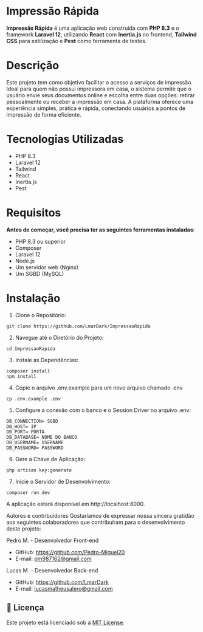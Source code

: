 # Impressão Rápida
**Impressão Rápida** é uma aplicação web construída com **PHP 8.3** e o framework **Laravel 12**, utilizando **React** com **Inertia.js** no frontend, **Tailwind CSS** para estilização e **Pest** como ferramenta de testes.

# Descrição
Este projeto tem como objetivo facilitar o acesso a serviços de impressão. Ideal para quem não possui impressora em casa, o sistema permite que o usuário envie seus documentos online e escolha entre duas opções: retirar pessoalmente ou receber a impressão em casa. A plataforma oferece uma experiência simples, prática e rápida, conectando usuários a pontos de impressão de forma eficiente.

# Tecnologias Utilizadas
  - PHP 8.3
  - Laravel 12
  - Tailwind
  - React
  - Inertia.js
  - Pest

# Requisitos
**Antes de começar, você precisa ter as seguintes ferramentas instaladas**:
  - PHP 8.3 ou superior
  - Composer
  - Laravel 12
  - Node.js
  - Um servidor web (Nginx)
  - Um SGBD (MySQL)

# Instalação
1. Clone o Repositório:
```
git clone https://github.com/LmarDark/ImpressaoRapida
```

2. Navegue até o Diretório do Projeto:
```
cd ImpressaoRapida
```

3. Instale as Dependências:
```
composer install
npm install
```

4. Copie o arquivo .env.example para um novo arquivo chamado .env
```
cp .env.example .env
```

5. Configure a conexão com o banco e o Session Driver no arquivo .env:
```
DB_CONNECTION= SGBD
DB_HOST= IP
DB_PORT= PORTA
DB_DATABASE= NOME DO BANCO
DB_USERNAME= USERNAME
DB_PASSWORD= PASSWORD
```

6. Gere a Chave de Aplicação:
```
php artisan key:generate
```


7. Inicie o Servidor de Desenvolvimento:
```
composer run dev
```
A aplicação estará disponível em http://localhost:8000.

Autores e contribuidores
Gostaríamos de expressar nossa sincera gratidão aos seguintes colaboradores que contribuíram para o desenvolvimento deste projeto:

Pedro M. - Desenvolvedor Front-end 
- GitHub: https://github.com/Pedro-Miguel20
- E-mail: pm987162@gmail.com 

Lucas M. - Desenvolvedor Back-end
- GitHub: https://github.com/LmarDark
- E-mail: lucasmatheusalero@gmail.com

## 📄 Licença
Este projeto está licenciado sob a [MIT License](LICENSE).
